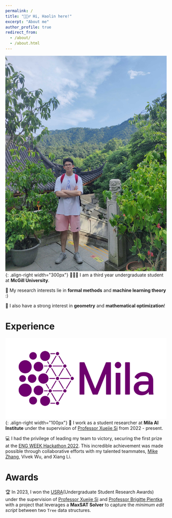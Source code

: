 ```yaml
---
permalink: /
title: "🙋🏻‍♂️ Hi, Haolin here!"
excerpt: "About me"
author_profile: true
redirect_from: 
  - /about/
  - /about.html
---
```


![shangtianzhu](/images/shangtianzhu.jpg){: .align-right width="300px"}
👨🏻‍💻 I am a third year undergraduate student at **McGill University**.

📝 My research interests lie in **formal methods** and **machine learning theory** :)

🧮 I also have a strong interest in **geometry** and **mathematical optimization**!

# Experience

![mila](/images/Logo_Mila_horizontal.png){: .align-right width="100px"}
🔬 I work as a student researcher at **Mila AI Institute** under the supervision of [Professor Xuejie Si](https://www.cs.toronto.edu/~six/) from 2022 - present.

💻 I had the privilege of leading my team to victory, securing the first prize at the [ENG WEEK Hackathon 2022](https://engweek.ca/). This incredible achievement was made possible through collaborative efforts with my talented teammates, [Mike Zhang](https://www.linkedin.com/in/mikezhang08/?originalSubdomain=ca), Vivek Wu, and Xiang Li.

# Awards
🏆 In 2023, I won the [USRA](https://www.mcgill.ca/science/research/undergraduate-research/nserc)(Undergraduate Student Research Awards) under the supervision of [Professor Xuejie Si](https://www.cs.toronto.edu/~six/) and [Professor Brigitte Pientka](https://www.cs.mcgill.ca/~bpientka/) with a project that leverages a **MaxSAT Solver** to capture the *minimum edit script* between two `Tree` data structures.

